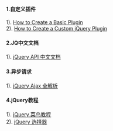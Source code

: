 #### 1.自定义插件
1). [How to Create a Basic Plugin](https://learn.jquery.com/plugins/basic-plugin-creation/)  
2). [How to Create a Custom jQuery Plugin](https://www.ostraining.com/blog/coding/custom-jquery-plugin/)  
#### 2.JQ中文文档
1). [jQuery API 中文文档](http://www.css88.com/jqapi-1.9/)  
#### 3.异步请求
1). [jQuery Ajax 全解析](http://www.cnblogs.com/QLeelulu/archive/2008/04/21/1163021.html)  
#### 4.jQuery教程
1). [jQuery 菜鸟教程](http://www.runoob.com/jquery/jquery-dom-remove.html)  
2). [jQuery 选择器](http://www.runoob.com/jquery/jquery-ref-selectors.html)  







